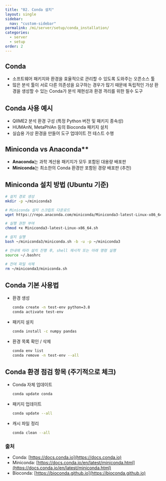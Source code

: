 ```yaml
---
title: "02. Conda 설치"
layout: single
sidebar:
  nav: "custom-sidebar"
permalink: /mi/server/setup/conda_installation/
categories:
  - server
  - setup
order: 2
---
```



## Conda
  - 소프트웨어 패키지와 환경을 효율적으로 관리할 수 있도록 도와주는 오픈소스 툴
  - 많은 분석 툴이 서로 다른 의존성을 요구하는 경우가 많기 때문에 독립적인 가상 환경을 생성할 수 있는 Conda가 분석 재현성과 환경 격리를 위한 필수 도구


## Conda 사용 예시  
   - QIIME2 분석 환경 구성 (특정 Python 버전 및 패키지 종속성)  
   - HUMAnN, MetaPhlAn 등의 Bioconda 패키지 설치  
   - 실습용 가상 환경을 만들어 도구 업데이트 전 테스트 수행


## Miniconda vs Anaconda**  
   - **Anaconda**는 과학 계산용 패키지가 모두 포함된 대용량 배포판  
   - **Miniconda**는 최소한의 Conda 환경만 포함된 경량 배포판 (추천)  


## Miniconda 설치 방법 (Ubuntu 기준)

   ```bash
   # 설치 경로 생성
   mkdir -p ~/miniconda3

   # Miniconda 설치 스크립트 다운로드
   wget https://repo.anaconda.com/miniconda/Miniconda3-latest-Linux-x86_64.sh -O ~/miniconda3/miniconda.sh

   # 실행 권한 부여
   chmod +x Miniconda3-latest-Linux-x86_64.sh

   # 설치 실행
   bash ~/miniconda3/miniconda.sh -b -u -p ~/miniconda3

   # 안내에 따라 설치 진행 후, shell 재시작 또는 아래 명령 실행
   source ~/.bashrc

   # 잔여 파일 삭제
   rm ~/miniconda3/miniconda.sh
   ```


## Conda 기본 사용법

   - 환경 생성  
     ```bash
     conda create -n test-env python=3.8
     conda activate test-env
     ```
   - 패키지 설치  
     ```bash
     conda install -c numpy pandas
     ```
   - 환경 목록 확인 / 삭제  
     ```bash
     conda env list
     conda remove -n test-env --all
     ```


## Conda 환경 점검 항목 (주기적으로 체크)

   - Conda 자체 업데이트
     ```bash
     conda update conda
     ```
   - 패키지 업데이트
     ```bash
     conda update --all
     ```
   - 캐시 파일 정리
     ```bash
     conda clean --all
     ```

### 출처  
   - Conda: [https://docs.conda.io](https://docs.conda.io)  
   - Miniconda: [https://docs.conda.io/en/latest/miniconda.html](https://docs.conda.io/en/latest/miniconda.html)  
   - Bioconda: [https://bioconda.github.io](https://bioconda.github.io)  
